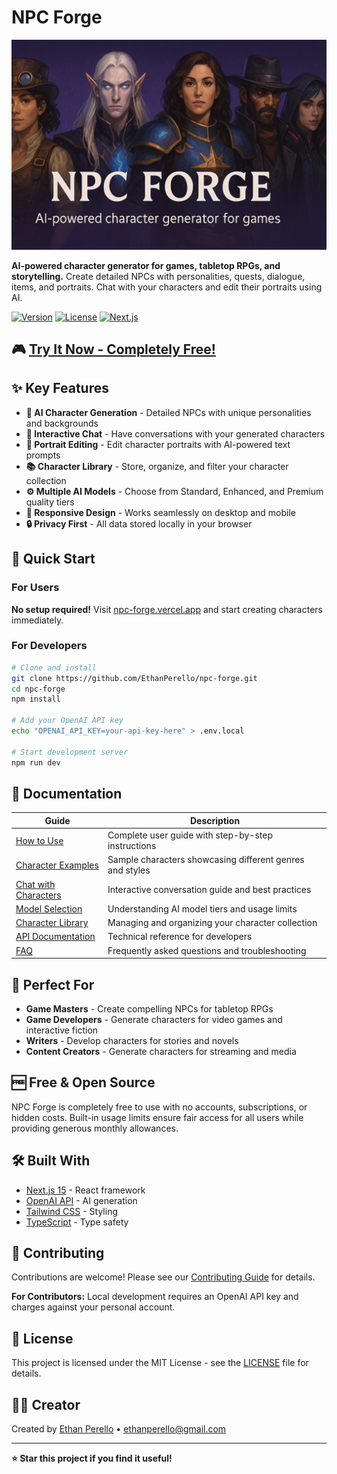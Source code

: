 # NPC Forge

![Site Header](public/images/site-header.png)

**AI-powered character generator for games, tabletop RPGs, and storytelling.** Create detailed NPCs with personalities, quests, dialogue, items, and portraits. Chat with your characters and edit their portraits using AI.

[![Version](https://img.shields.io/badge/version-0.30.0-blue.svg)](https://github.com/EthanPerello/npc-forge/releases)
[![License](https://img.shields.io/badge/license-MIT-green.svg)](LICENSE)
[![Next.js](https://img.shields.io/badge/built%20with-Next.js%2015-black)](https://nextjs.org/)

## 🎮 [Try It Now - Completely Free!](https://npc-forge.vercel.app)

## ✨ Key Features

- **🤖 AI Character Generation** - Detailed NPCs with unique personalities and backgrounds
- **💬 Interactive Chat** - Have conversations with your generated characters  
- **🎨 Portrait Editing** - Edit character portraits with AI-powered text prompts
- **📚 Character Library** - Store, organize, and filter your character collection
- **⚙️ Multiple AI Models** - Choose from Standard, Enhanced, and Premium quality tiers
- **📱 Responsive Design** - Works seamlessly on desktop and mobile
- **🔒 Privacy First** - All data stored locally in your browser

## 🚀 Quick Start

### For Users
**No setup required!** Visit [npc-forge.vercel.app](https://npc-forge.vercel.app) and start creating characters immediately.

### For Developers
```bash
# Clone and install
git clone https://github.com/EthanPerello/npc-forge.git
cd npc-forge
npm install

# Add your OpenAI API key
echo "OPENAI_API_KEY=your-api-key-here" > .env.local

# Start development server
npm run dev
```

## 📖 Documentation

| Guide | Description |
|-------|-------------|
| [How to Use](/docs/how-to-use) | Complete user guide with step-by-step instructions |
| [Character Examples](/docs/character-examples) | Sample characters showcasing different genres and styles |
| [Chat with Characters](/docs/chat) | Interactive conversation guide and best practices |
| [Model Selection](/docs/models) | Understanding AI model tiers and usage limits |
| [Character Library](/docs/library) | Managing and organizing your character collection |
| [API Documentation](/docs/api) | Technical reference for developers |
| [FAQ](/docs/faq) | Frequently asked questions and troubleshooting |

## 🎯 Perfect For

- **Game Masters** - Create compelling NPCs for tabletop RPGs
- **Game Developers** - Generate characters for video games and interactive fiction  
- **Writers** - Develop characters for stories and novels
- **Content Creators** - Generate characters for streaming and media

## 🆓 Free & Open Source

NPC Forge is completely free to use with no accounts, subscriptions, or hidden costs. Built-in usage limits ensure fair access for all users while providing generous monthly allowances.

## 🛠️ Built With

- [Next.js 15](https://nextjs.org/) - React framework
- [OpenAI API](https://openai.com/) - AI generation
- [Tailwind CSS](https://tailwindcss.com/) - Styling
- [TypeScript](https://www.typescriptlang.org/) - Type safety

## 🤝 Contributing

Contributions are welcome! Please see our [Contributing Guide](/docs/contributing) for details.

**For Contributors:** Local development requires an OpenAI API key and charges against your personal account.

## 📄 License

This project is licensed under the MIT License - see the [LICENSE](LICENSE) file for details.

## 👨‍💻 Creator

Created by [Ethan Perello](https://github.com/EthanPerello) • [ethanperello@gmail.com](mailto:ethanperello@gmail.com)

---

**⭐ Star this project if you find it useful!**